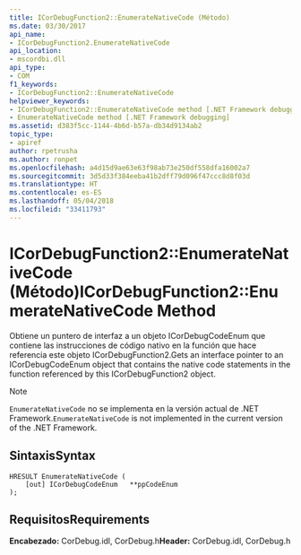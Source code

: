 ```yaml
---
title: ICorDebugFunction2::EnumerateNativeCode (Método)
ms.date: 03/30/2017
api_name:
- ICorDebugFunction2.EnumerateNativeCode
api_location:
- mscordbi.dll
api_type:
- COM
f1_keywords:
- ICorDebugFunction2::EnumerateNativeCode
helpviewer_keywords:
- ICorDebugFunction2::EnumerateNativeCode method [.NET Framework debugging]
- EnumerateNativeCode method [.NET Framework debugging]
ms.assetid: d383f5cc-1144-4b6d-b57a-db34d9134ab2
topic_type:
- apiref
author: rpetrusha
ms.author: ronpet
ms.openlocfilehash: a4d15d9ae63e63f98ab73e250df558dfa16002a7
ms.sourcegitcommit: 3d5d33f384eeba41b2dff79d096f47ccc8d8f03d
ms.translationtype: HT
ms.contentlocale: es-ES
ms.lasthandoff: 05/04/2018
ms.locfileid: "33411793"
---
```

# <a name="icordebugfunction2enumeratenativecode-method"></a><span data-ttu-id="e75a1-102">ICorDebugFunction2::EnumerateNativeCode (Método)</span><span class="sxs-lookup"><span data-stu-id="e75a1-102">ICorDebugFunction2::EnumerateNativeCode Method</span></span>
<span data-ttu-id="e75a1-103">Obtiene un puntero de interfaz a un objeto ICorDebugCodeEnum que contiene las instrucciones de código nativo en la función que hace referencia este objeto ICorDebugFunction2.</span><span class="sxs-lookup"><span data-stu-id="e75a1-103">Gets an interface pointer to an ICorDebugCodeEnum object that contains the native code statements in the function referenced by this ICorDebugFunction2 object.</span></span>  
  
> [!NOTE]
>  <span data-ttu-id="e75a1-104">`EnumerateNativeCode` no se implementa en la versión actual de .NET Framework.</span><span class="sxs-lookup"><span data-stu-id="e75a1-104">`EnumerateNativeCode` is not implemented in the current version of the .NET Framework.</span></span>  
  
## <a name="syntax"></a><span data-ttu-id="e75a1-105">Sintaxis</span><span class="sxs-lookup"><span data-stu-id="e75a1-105">Syntax</span></span>  
  
```  
HRESULT EnumerateNativeCode (  
    [out] ICorDebugCodeEnum   **ppCodeEnum  
);  
```  
  
## <a name="requirements"></a><span data-ttu-id="e75a1-106">Requisitos</span><span class="sxs-lookup"><span data-stu-id="e75a1-106">Requirements</span></span>  
 <span data-ttu-id="e75a1-107">**Encabezado:** CorDebug.idl, CorDebug.h</span><span class="sxs-lookup"><span data-stu-id="e75a1-107">**Header:** CorDebug.idl, CorDebug.h</span></span>
